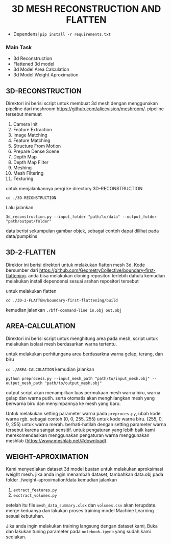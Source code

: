 <h1 align="center">3D MESH RECONSTRUCTION AND FLATTEN</h1>

* Dependensi 
`pip install -r requirements.txt`

### Main Task
* 3d Reconstruction
* Flattened 3d model
* 3d Model Area Calculation
* 3d Model Weight Aproximation

## 3D-RECONSTRUCTION 

Direktori ini berisi script untuk membuat 3d mesh dengan menggunakan pipeline dari meshroom https://github.com/alicevision/meshroom/. pipeline tersebut memuat 
1. Camera Init
2. Feature Extraction
3. Image Matching
4. Feature Matching
5. Structure From Motion
6. Prepare Dense Scene
7. Depth Map
8. Depth Map Filter
9. Meshing
10. Mesh Filtering
11. Texturing

untuk menjalankannya pergi ke directory 3D-RECONSTRUCTION 

```cd ./3D-RECONSTRUCTION```

Lalu jalankan 

```3d_reconstruction.py --input_folder "path/to/data" --output_folder "path/output/folder"```

data berisi sekumpulan gambar objek, sebagai contoh dapat dilihat pada data/pumpkins


## 3D-2-FLATTEN 
Direktor ini berisi direktori untuk melakukan flatten mesh 3d. Kode bersumber dari https://github.com/GeometryCollective/boundary-first-flattening.
anda bisa melakukan cloning repositori terlebih dahulu kemudian melakukan install dependensi sesuai arahan repositori tersebut 

untuk melakukan flatten 

```cd ./3D-2-FLATTEN/boundary-first-flattening/build```

kemudian jalankan 
```./bff-command-line in.obj out.obj```


## AREA-CALCULATION 
Direktori ini berisi script untuk menghitung area pada mesh, script untuk melakukan isolasi mesh berdasarkan warna tertentu.

untuk melakukan perhitungana area berdasarkna warna gelap, terang, dan biru 

```cd ./AREA-CALCULATION```
kemudian jalankan

```python preprocess.py --input_mesh_path "path/to/input_mesh.obj" --output_mesh_path "path/to/output_mesh.obj"```


output script akan menampilkan luas permukaan mesh warna biru, warna gelap dan warna putih. serta otomatis akan menghilangkan mesh yang berwarna biru dan menyimpannya ke mesh yang baru. 

Untuk melakukan setting parameter warna pada `preproces.py`, ubah kode warna rgb. sebagai contoh (0, 0, 255, 255) untuk kode warna biru. (255, 0, 0, 255) untuk warna merah. berhati-hatilah dengan setting parameter warna tersebut karena sangat sensitif. untuk pengaturan yang lebih baik kami merekomendasikan menggunakan pengaturan warna menggunakan meshlab (https://www.meshlab.net/#download).


## WEIGHT-APROXIMATION

Kami menyediakan dataset 3d model buatan untuk melakukan aproksimasi weight mesh. jika anda ingin menambah dataset, tambahkan data.obj pada folder ./weight-aproximation/data kemudian jalankan 

1. `extract_features.py`
2. `exctract_volumes.py` 

setelah itu file `mesh_data_summary.xlsx` dan `volumes.csv` akan terupdate. merge keduanya dan lakukan proses training model Machine Learning sesuai kebutuhan.

Jika anda ingin melakukan training langsung dengan dataset kami, Buka dan lakukan tuning parameter pada `notebook.ipynb` yang sudah kami sediakan.














